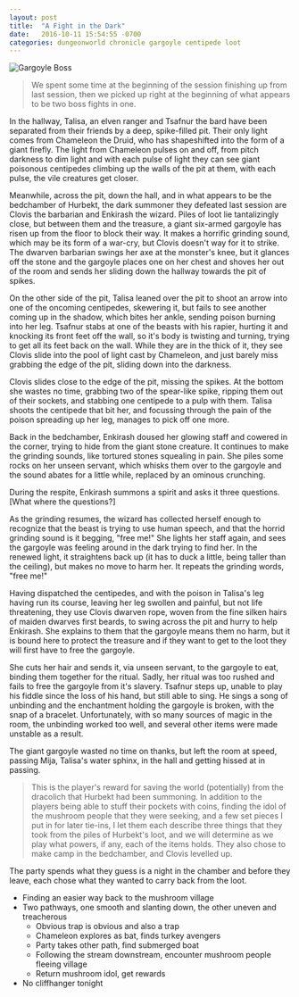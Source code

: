 ```yaml
---
layout: post
title:  "A Fight in the Dark"
date:   2016-10-11 15:54:55 -0700
categories: dungeonworld chronicle gargoyle centipede loot
---
```

![Gargoyle Boss](http://magickalgraphics.com/Graphics/Dark/Gargoyles/gargoyle39.jpg)

> We spent some time at the beginning of the session finishing up from last session,
> then we picked up right at the beginning of what appears to be two boss fights in one.

In the hallway, Talisa, an elven ranger and Tsafnur the bard have been separated from
their friends by a deep, spike-filled pit. Their only light comes from Chameleon the
Druid, who has shapeshifted into the form of a giant firefly. The light from Chameleon
pulses on and off, from pitch darkness to dim light and with each pulse of light they
can see giant poisonous centipedes climbing up the walls of the pit at them, with each
pulse, the vile creatures get closer.

Meanwhile, across the pit, down the hall, and in what appears to be the bedchamber
of Hurbekt, the dark summoner they defeated last session are Clovis the barbarian and
Enkirash the wizard. Piles of loot lie tantalizingly
close, but between them and the treasure, a giant six-armed gargoyle has risen up from
the floor to block their way. It makes a horrific grinding sound, which may be its
form of a war-cry, but Clovis doesn't way for it to strike. The dwarven barbarian swings
her axe at the monster's knee, but it glances off the stone and the gargoyle places one
on her chest and shoves her out of the room and sends her sliding down the hallway towards
the pit of spikes.

On the other side of the pit, Talisa leaned over the pit to shoot an arrow into one of
the oncoming centipedes, skewering it, but fails to see another coming up in the shadow,
which bites her ankle, sending poison burning into her leg. Tsafnur stabs at one of the
beasts with his rapier, hurting it and knocking its front feet off the wall, so it's body
is twisting and turning, trying to get all its feet back on the wall. While they are
in the thick of it, they see Clovis slide into the pool of light cast by Chameleon,
and just barely miss grabbing the edge of the pit, sliding down into the darkness.

Clovis slides close to the edge of the pit, missing the spikes. At the bottom she
wastes no time, grabbing two of the spear-like spike, ripping them out of their
sockets, and stabbing one centipede to a pulp with them. Talisa shoots the centipede
that bit her, and focussing through the pain of the poison spreading up her leg, manages
to pick off one more.

Back in the bedchamber, Enkirash doused her glowing staff and cowered in the corner,
trying to hide from the giant stone creature. It continues to make the grinding
sounds, like tortured stones squealing in pain. She piles some rocks on her unseen
servant, which whisks them over to the gargoyle and the sound abates for a little
while, replaced by an ominous crunching.

During the respite, Enkirash summons a spirit and asks it three questions. [What where the questions?]

As the grinding resumes, the wizard has
collected herself enough to recognize that the beast is trying to use human speech,
and that the horrid grinding sound is it begging, "free me!" She lights her staff
again, and sees the gargoyle was feeling around in the dark trying to find her. In
the renewed light, it straightens back up (it has to duck a little, being taller
than the ceiling), but makes no move to harm her. It repeats the grinding words,
"free me!"

Having dispatched the centipedes, and with the poison in Talisa's leg having run its
course, leaving her leg swollen and painful, but not life threatening, they use
Clovis dwarven rope, woven from the fine silken hairs of maiden dwarves first beards,
to swing across the pit and hurry to help Enkirash. She explains to them that the
gargoyle means them no harm, but it is bound here to protect the treasure and if they
want to get to the loot they will first have to free the gargoyle.

She cuts her hair and sends it, via unseen servant, to the gargoyle to eat, binding them
together for the ritual. Sadly, her ritual was too rushed and fails to free the gargoyle
from it's slavery. Tsafnur steps up, unable to play his fiddle since the loss of his
hand, but still able to sing. He sings a song of unbinding and the enchantment holding
the gargoyle is broken, with the snap of a bracelet. Unfortunately, with so many sources
of magic in the room, the unbinding worked too well, and several other items were made
unstable as a result.

The giant gargoyle wasted no time on thanks, but left the room at speed, passing Mija,
Talisa's water sphinx, in the hall and getting hissed at in passing.

> This is the player's reward for saving the world (potentially) from the dracolich
> that Hurbekt had been summoning. In addition to the players being able to stuff
> their pockets with coins, finding the idol of the mushroom people that they were
> seeking, and a few set pieces I put in for later tie-ins, I let them each describe
> three things that they took from the piles of Hurbekt's loot, and we will determine
> as we play what powers, if any, each of the items holds. They also chose to make
> camp in the bedchamber, and Clovis levelled up.

The party spends what they guess is a night in the chamber and before they leave, each chose
what they wanted to carry back from the loot.

* Finding an easier way back to the mushroom village
* Two pathways, one smooth and slanting down, the other uneven and treacherous
    * Obvious trap is obvious and also a trap
    * Chameleon explores as bat, finds turkey avengers
    * Party takes other path, find submerged boat
    * Following the stream downstream, encounter mushroom people fleeing village
    * Return mushroom idol, get rewards
* No cliffhanger tonight
